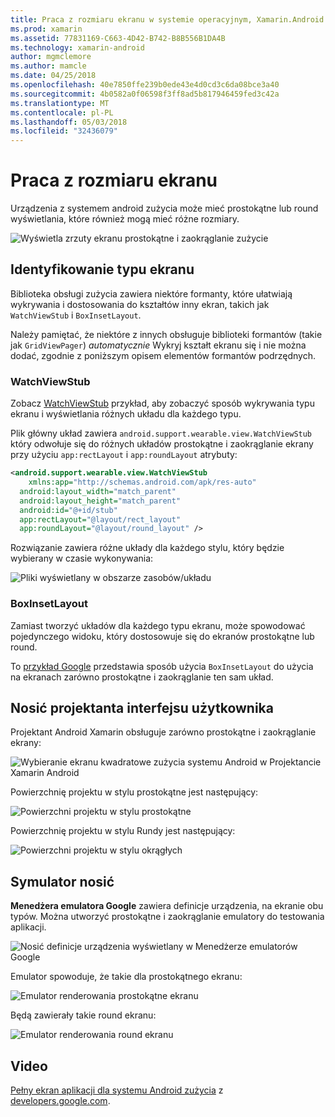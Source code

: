 ```yaml
---
title: Praca z rozmiaru ekranu w systemie operacyjnym, Xamarin.Android i zużycia
ms.prod: xamarin
ms.assetid: 77831169-C663-4D42-B742-B8B556B1DA4B
ms.technology: xamarin-android
author: mgmclemore
ms.author: mamcle
ms.date: 04/25/2018
ms.openlocfilehash: 40e7850ffe239b0ede43e4d0cd3c6da08bce3a40
ms.sourcegitcommit: 4b0582a0f06598f3ff8ad5b817946459fed3c42a
ms.translationtype: MT
ms.contentlocale: pl-PL
ms.lasthandoff: 05/03/2018
ms.locfileid: "32436079"
---
```

# <a name="working-with-screen-sizes"></a>Praca z rozmiaru ekranu

Urządzenia z systemem android zużycia może mieć prostokątne lub round wyświetlania, które również mogą mieć różne rozmiary.

![Wyświetla zrzuty ekranu prostokątne i zaokrąglanie zużycie](screen-sizes-images/moyeu-wear.png)

## <a name="identifying-screen-type"></a>Identyfikowanie typu ekranu

Biblioteka obsługi zużycia zawiera niektóre formanty, które ułatwiają wykrywania i dostosowania do kształtów inny ekran, takich jak `WatchViewStub` i `BoxInsetLayout`.

Należy pamiętać, że niektóre z innych obsługuje biblioteki formantów (takie jak `GridViewPager`) *automatycznie* Wykryj kształt ekranu się i nie można dodać, zgodnie z poniższym opisem elementów formantów podrzędnych.

### <a name="watchviewstub"></a>WatchViewStub

Zobacz [WatchViewStub](https://developer.xamarin.com/samples/WatchViewStub/) przykład, aby zobaczyć sposób wykrywania typu ekranu i wyświetlania różnych układu dla każdego typu.

Plik główny układ zawiera `android.support.wearable.view.WatchViewStub` który odwołuje się do różnych układów prostokątne i zaokrąglanie ekrany przy użyciu `app:rectLayout` i `app:roundLayout` atrybuty:

```xml
<android.support.wearable.view.WatchViewStub
    xmlns:app="http://schemas.android.com/apk/res-auto"
  android:layout_width="match_parent"
  android:layout_height="match_parent"
  android:id="@+id/stub"
  app:rectLayout="@layout/rect_layout"
  app:roundLayout="@layout/round_layout" />
```

Rozwiązanie zawiera różne układy dla każdego stylu, który będzie wybierany w czasie wykonywania:

![Pliki wyświetlany w obszarze zasobów/układu](screen-sizes-images/solution.png)


### <a name="boxinsetlayout"></a>BoxInsetLayout

Zamiast tworzyć układów dla każdego typu ekranu, może spowodować pojedynczego widoku, który dostosowuje się do ekranów prostokątne lub round.

To [przykład Google](https://developer.android.com/training/wearables/ui/layouts.html#same-layout) przedstawia sposób użycia `BoxInsetLayout` do użycia na ekranach zarówno prostokątne i zaokrąglanie ten sam układ.


## <a name="wear-ui-designer"></a>Nosić projektanta interfejsu użytkownika

Projektant Android Xamarin obsługuje zarówno prostokątne i zaokrąglanie ekrany:

![Wybieranie ekranu kwadratowe zużycia systemu Android w Projektancie Xamarin Android](screen-sizes-images/design-screen-type.png)

Powierzchnię projektu w stylu prostokątne jest następujący:

![Powierzchni projektu w stylu prostokątne](screen-sizes-images/design-rect.png) 

Powierzchnię projektu w stylu Rundy jest następujący:

![Powierzchni projektu w stylu okrągłych](screen-sizes-images/design-round.png)


## <a name="wear-simulator"></a>Symulator nosić

**Menedżera emulatora Google** zawiera definicje urządzenia, na ekranie obu typów. Można utworzyć prostokątne i zaokrąglanie emulatory do testowania aplikacji.

![Nosić definicje urządzenia wyświetlany w Menedżerze emulatorów Google](screen-sizes-images/emulator-devices.png)

Emulator spowoduje, że takie dla prostokątnego ekranu:

![Emulator renderowania prostokątne ekranu](screen-sizes-images/recipe-2.png) 

Będą zawierały takie round ekranu:

![Emulator renderowania round ekranu](screen-sizes-images/recipe-2-round.png)

## <a name="video"></a>Video

[Pełny ekran aplikacji dla systemu Android zużycia](https://www.youtube.com/watch?v=naf_WbtFAlY) z [developers.google.com](https://www.youtube.com/channel/UC_x5XG1OV2P6uZZ5FSM9Ttw).

